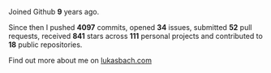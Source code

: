Joined Github **9** years ago.

Since then I pushed **4097** commits, opened **34** issues, submitted **52** pull requests, received **841** stars across **111** personal projects and contributed to **18** public repositories.

Find out more about me on [lukasbach.com](https://lukasbach.com)
